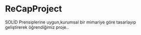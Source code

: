 # ReCapProject
SOLİD Prensiplerine uygun,kurumsal bir mimariye göre tasarlayıp geliştirerek öğrendiğimiz proje.. 
